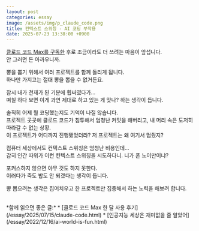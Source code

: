 ```yaml
---
layout: post
categories: essay
image: /assets/img/p_claude_code.png
title: 컨텍스트 스위칭 - AI 코딩 부작용
date: 2025-07-23 13:38:00 +0900
---
```


[클로드 코드 Max를 구독한](/essay/2025/07/15/claude-code.html) 후로 조금이라도 더 쓰려는 마음이 앞섭니다.  
안 그러면 돈 아까우니까.

뽕을 뽑기 위해서 여러 프로젝트를 함께 돌리게 됩니다.  
하나만 가지고는 절대 뽕을 뽑을 수 없거든요.

잠시 내가 천재가 된 기분에 휩싸였다가...  
며칠 하다 보면 이게 과연 제대로 하고 있는 게 맞나? 하는 생각이 듭니다.

솔직히 어제 뭘 코딩했는지도 기억이 나질 않습니다.  
프로젝트 곳곳에 클로드 코드가 침투해서 엄청난 커밋을 해버리고, 내 머리 속은 도저히 따라갈 수 없는 상황.  
이 프로젝트가 어디까지 진행됐었더라? 저 프로젝트는 왜 여기서 멈췄지?

컴퓨터 세상에서도 컨텍스트 스위칭은 엄청난 비용인데...  
감히 인간 따위가 이런 컨텍스트 스위칭을 시도하다니. 니가 폰 노이만이냐?

포커스하지 않으면 아무 것도 하지 못한다.  
이러다가 죽도 밥도 안 되겠다는 생각이 듭니다.

뽕 뽑으려는 생각은 집어치우고 한 프로젝트만 집중해서 하는 노력을 해보려 합니다.

<br>
*함께 읽으면 좋은 글:*
* [클로드 코드 Max 한 달 사용 후기](/essay/2025/07/15/claude-code.html)
* [인공지능 세상은 재미없을 줄 알았어](/essay/2022/12/16/ai-world-is-fun.html)

